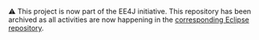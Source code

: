 ⚠️ This project is now part of the EE4J initiative. This repository has been archived as all activities are now happening in the [corresponding Eclipse repository](https://github.com/eclipse-ee4j/metro-package-rename-task).
